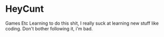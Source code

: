 # HeyCunt
Games Etc
Learning to do this shit, I really suck at learning new stuff like coding.
Don't bother following it, i'm bad.
